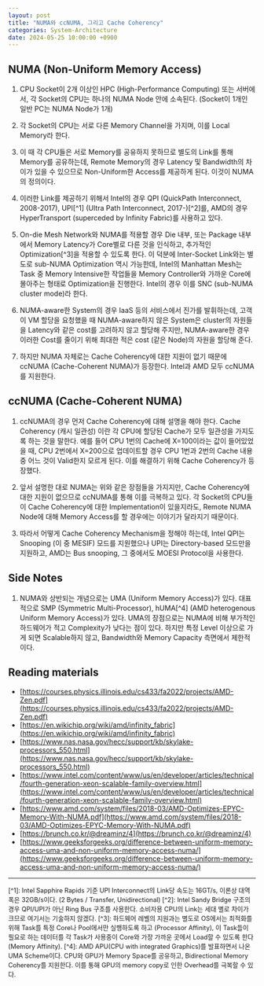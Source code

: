 ```yaml
---
layout: post
title: "NUMA와 ccNUMA, 그리고 Cache Coherency"
categories: System-Architecture
date: 2024-05-25 10:00:00 +0900
---
```


## NUMA (Non-Uniform Memory Access)

1. CPU Socket이 2개 이상인 HPC (High-Performance Computing) 또는 서버에서, 각 Socket의 CPU는 하나의 NUMA Node 안에 소속된다. (Socket이 1개인 일반 PC는 NUMA Node가 1개)

2. 각 Socket의 CPU는 서로 다른 Memory Channel을 가지며, 이를 Local Memory라 한다.

3. 이 때 각 CPU들은 서로 Memory를 공유하지 못하므로 별도의 Link를 통해 Memory를 공유하는데, Remote Memory의 경우 Latency 및 Bandwidth의 차이가 있을 수 있으므로 Non-Uniform한 Access를 제공하게 된다. 이것이 NUMA의 정의이다.

4. 이러한 Link를 제공하기 위해서 Intel의 경우 QPI (QuickPath Interconnect, 2008-2017), UPI[^1] (Ultra Path Interconnect, 2017-)[^2]를, AMD의 경우 HyperTransport (superceded by Infinity Fabric)를 사용하고 있다.

5. On-die Mesh Network와 NUMA를 적용할 경우 Die 내부, 또는 Package 내부에서 Memory Latency가 Core별로 다른 것을 인식하고, 추가적인 Optimization[^3]을 적용할 수 있도록 한다. 이 덕분에 Inter-Socket Link와는 별도로 sub-NUMA Optimization 역시 가능한데, Intel의 Manhattan Mesh는 Task 중 Memory Intensive한 작업들을 Memory Controller와 가까운 Core에 몰아주는 형태로 Optimization을 진행한다. Intel의 경우 이를 SNC (sub-NUMA cluster mode)라 한다. 

6. NUMA-aware한 System의 경우 IaaS 등의 서비스에서 진가를 발휘하는데, 고객이 VM 할당을 요청했을 때 NUMA-aware하지 않은 System은 cluster의 자원들을 Latency와 같은 cost를 고려하지 않고 할당해 주지만, NUMA-aware한 경우 이러한 Cost를 줄이기 위해 최대한 적은 cost (같은 Node)의 자원을 할당해 준다.

7. 하지만 NUMA 자체로는 Cache Coherency에 대한 지원이 없기 때문에 ccNUMA (Cache-Coherent NUMA)가 등장한다. Intel과 AMD 모두 ccNUMA를 지원한다.

## ccNUMA (Cache-Coherent NUMA)

1. ccNUMA의 경우 먼저 Cache Coherency에 대해 설명을 해야 한다. Cache Coherency (캐시 일관성) 이란 각 CPU에 할당된 Cache가 모두 일관성을 가지도록 하는 것을 말한다. 예를 들어 CPU 1번의 Cache에 X=100이라는 값이 들어있었을 때, CPU 2번에서 X=200으로 업데이트할 경우 CPU 1번과 2번의 Cache 내용 중 어느 것이 Valid한지 모르게 된다. 이를 해결하기 위해 Cache Coherency가 등장했다.

2. 앞서 설명한 대로 NUMA는 위와 같은 장점들을 가지지만, Cache Coherency에 대한 지원이 없으므로 ccNUMA를 통해 이를 극복하고 있다. 각 Socket의 CPU들이 Cache Coherency에 대한 Implementation이 있을지라도, Remote NUMA Node에 대해 Memory Access를 할 경우에는 이야기가 달라지기 때문이다.

3. 따라서 어떻게 Cache Coherency Mechanism을 정해야 하는데, Intel QPI는 Snooping (이 중 MESIF) 모드를 지원했으나 UPI는 Directory-based 모드만을 지원하고, AMD는 Bus snooping, 그 중에서도 MOESI Protocol을 사용한다.

## Side Notes

1. NUMA와 상반되는 개념으로는 UMA (Uniform Memory Access)가 있다. 대표적으로 SMP (Symmetric Multi-Processor), hUMA[^4] (AMD heterogenous Uniform Memory Access)가 있다. UMA의 장점으로는 NUMA에 비해 부가적인 하드웨어가 적고 Complexity가 낮다는 점이 있다. 하지만 특정 Level 이상으로 가게 되면 Scalable하지 않고, Bandwidth와 Memory Capacity 측면에서 제한적이다.


## Reading materials

- [https://courses.physics.illinois.edu/cs433/fa2022/projects/AMD-Zen.pdf](https://courses.physics.illinois.edu/cs433/fa2022/projects/AMD-Zen.pdf)
- [https://en.wikichip.org/wiki/amd/infinity_fabric](https://en.wikichip.org/wiki/amd/infinity_fabric)
- [https://www.nas.nasa.gov/hecc/support/kb/skylake-processors_550.html](https://www.nas.nasa.gov/hecc/support/kb/skylake-processors_550.html)
- [https://www.intel.com/content/www/us/en/developer/articles/technical/fourth-generation-xeon-scalable-family-overview.html](https://www.intel.com/content/www/us/en/developer/articles/technical/fourth-generation-xeon-scalable-family-overview.html)
- [https://www.amd.com/system/files/2018-03/AMD-Optimizes-EPYC-Memory-With-NUMA.pdf](https://www.amd.com/system/files/2018-03/AMD-Optimizes-EPYC-Memory-With-NUMA.pdf)
- [https://brunch.co.kr/@dreaminz/4](https://brunch.co.kr/@dreaminz/4)
- [https://www.geeksforgeeks.org/difference-between-uniform-memory-access-uma-and-non-uniform-memory-access-numa/](https://www.geeksforgeeks.org/difference-between-uniform-memory-access-uma-and-non-uniform-memory-access-numa/)


<style>
.footnotes {
    font-size: 0.8rem;
}
</style>

---
<div class="footnotes" markdown="1">
[^1]: Intel Sapphire Rapids 기준 UPI Interconnect의 Link당 속도는 16GT/s, 이론상 대역폭은 32GB/s이다. (2 Bytes / Transfer, Unidirectional)
[^2]: Intel Sandy Bridge 구조의 경우 QPI/UPI가 아닌 Ring Bus 구조를 사용한다. 소비자용 CPU의 Link는 세대 별로 차이가 크므로 여기서는 기술하지 않겠다.
[^3]: 하드웨어 레벨의 지원과는 별도로 OS에서는 최적화를 위해 Task를 특정 Core나 Pool에서만 실행하도록 하고 (Processor Affinity), 이 Task들이 필요로 하는 데이터를 각 Task가 사용중이 Core와 가장 가까운 곳에서 Load할 수 있도록 한다 (Memory Affinity).
[^4]: AMD APU(CPU with integrated Graphics)를 발표하면서 나온 UMA Scheme이다. CPU와 GPU가 Memory Space를 공유하고, Bidirectional Memory Coherency를 지원한다. 이를 통해 GPU의 memory copy로 인한 Overhead를 극복할 수 있다.
</div>
